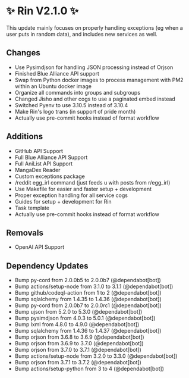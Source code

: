 # ✨ Rin V2.1.0 ✨

This update mainly focuses on properly handling exceptions (eg when a user puts in random data), and includes new services as well. 

## Changes

- Use Pysimdjson for handling JSON processing instead of Orjson
- Finished Blue Alliance API support
- Swap from Python docker images to process management with PM2 within an Ubuntu docker image
- Organize all commands into groups and subgroups
- Changed Jisho and other cogs to use a paginated embed instead
- Switched Pyenv to use 3.10.5 instead of 3.10.4
- Make Rin's logo trans (in support of pride month)
- Actually use pre-commit hooks instead of format workflow

## Additions
- GitHub API Support
- Full Blue Alliance API Support
- Full AniList API Support
- MangaDex Reader
- Custom exceptions package  
- /reddit egg_irl command (just feeds u with posts from r/egg_irl)
- Use Makefile for easier and faster setup + development
- Proper exception handling for all service cogs
- Guides for setup + development for Rin
- Task template 
- Actually use pre-commit hooks instead of format workflow

## Removals

- OpenAI API Support

## Dependency Updates

- Bump py-cord from 2.0.0b5 to 2.0.0b7 (@dependabot[bot])
- Bump actions/setup-node from 3.1.0 to 3.1.1  (@dependabot[bot])
- Bump github/codeql-action from 1 to 2  (@dependabot[bot])
- Bump sqlalchemy from 1.4.35 to 1.4.36  (@dependabot[bot])
- Bump py-cord from 2.0.0b7 to 2.0.0rc1  (@dependabot[bot])
- Bump ujson from 5.2.0 to 5.3.0  (@dependabot[bot])
- Bump pysimdjson from 4.0.3 to 5.0.1  (@dependabot[bot])
- Bump lxml from 4.8.0 to 4.9.0  (@dependabot[bot])
- Bump sqlalchemy from 1.4.36 to 1.4.37  (@dependabot[bot])
- Bump orjson from 3.6.8 to 3.6.9  (@dependabot[bot])
- Bump orjson from 3.6.9 to 3.7.0  (@dependabot[bot])
- Bump orjson from 3.7.0 to 3.7.1   (@dependabot[bot])
- Bump actions/setup-node from 3.2.0 to 3.3.0  (@dependabot[bot])
- Bump orjson from 3.7.1 to 3.7.2  (@dependabot[bot])
- Bump actions/setup-python from 3 to 4 (@dependabot[bot])
